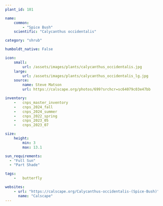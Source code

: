 ```yaml
---
plant_id: 101

name: 
    common: 
        - "Spice Bush"   
    scientific: "Calycanthus occidentalis"  

category: "shrub"

humboldt_native: False

icon: 
    small: 
        url: /assets/images/plants/calycanthus_occidentalis.jpg 
    large: 
        url: /assets/images/plants/calycanthus_occidentalis_lg.jpg 
    source: 
        name: Steve Matson 
        url: https://calscape.org/photos/699?srchcr=sc64079c03e47bb 

inventory: 
    -   cnps_master_inventory
    -   cnps_2024_fall
    -   cnps_2024_summer
    -   cnps_2022_spring
    -   cnps_2023_05 
    -   cnps_2023_07 

size:
    height: 
        min: 3
        max: 13.1

sun_requirements:
  - "Full Sun"
  - "Part Shade"

tags: 
    -   butterfly

websites:
    - url: "https://calscape.org/Calycanthus-occidentalis-(Spice-Bush)"
      name: "Calscape"
---
```




